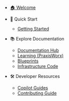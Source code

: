<!-- markdownlint-disable MD041 -->
<!-- home Section Sidebar -->
<!-- Generated on: 2025-10-05 03:20:10 UTC -->

- [🏠 Welcome](docs/index.md)

- 🚀 Quick Start
  - [Getting Started](docs/getting-started/index.md)

- 📚 Explore Documentation
  - [Documentation Hub](docs/index)
  - [Learning (PraxisWorx)](praxisworx/README)
  - [Blueprints](blueprints/README)
  - [Infrastructure Code](src/README)

- 🛠️ Developer Resources
  - [Copilot Guides](copilot/README)
  - [Contributing Guide](docs/contributing/index.md)
